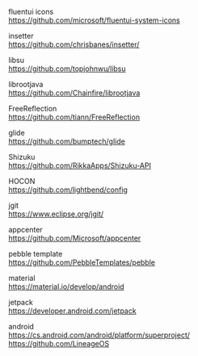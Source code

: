 fluentui icons  
https://github.com/microsoft/fluentui-system-icons

insetter   
https://github.com/chrisbanes/insetter/

libsu   
https://github.com/topjohnwu/libsu

librootjava   
https://github.com/Chainfire/librootjava

FreeReflection   
https://github.com/tiann/FreeReflection

glide   
https://github.com/bumptech/glide

Shizuku   
https://github.com/RikkaApps/Shizuku-API

HOCON   
https://github.com/lightbend/config

jgit   
https://www.eclipse.org/jgit/

appcenter   
https://github.com/Microsoft/appcenter

pebble template   
https://github.com/PebbleTemplates/pebble

material   
https://material.io/develop/android

jetpack   
https://developer.android.com/jetpack

android   
https://cs.android.com/android/platform/superproject/
https://github.com/LineageOS
